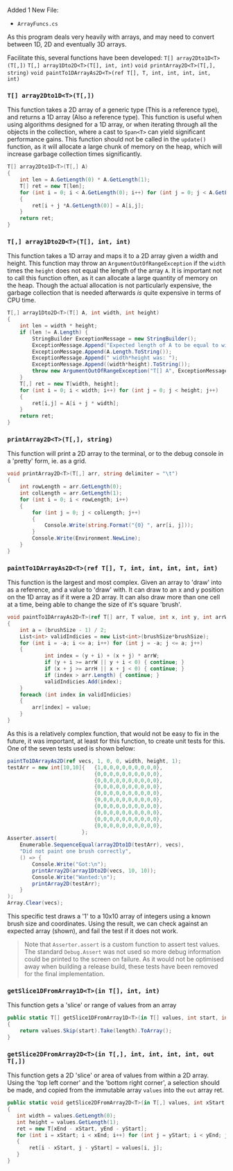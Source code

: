 Added 1 New File:
- `ArrayFuncs.cs`

As this program deals very heavily with arrays, and may need to convert between 1D, 2D and eventually 3D arrays.

Facilitate this, several functions have been developed:
`T[] array2Dto1D<T>(T[,])`
`T[,] array1Dto2D<T>(T[], int, int)`
`void printArray2D<T>(T[,], string)`
`void paintTo1DArrayAs2D<T>(ref T[], T, int, int, int, int, int)`

### `T[] array2Dto1D<T>(T[,])`
This function takes a 2D array of a generic type (This is a reference type), and returns a 1D array (Also a reference type). This function is useful when using algorithms designed for a 1D array, or when iterating through all the objects in the collection, where a cast to `Span<T>` can yield significant performance gains. This function should not be called in the `update()` function, as it will allocate a large chunk of memory on the heap, which will increase garbage collection times significantly.
```cs
T[] array2Dto1D<T>(T[,] A)
{
    int len = A.GetLength(0) * A.GetLength(1);
    T[] ret = new T[len];
    for (int i = 0; i < A.GetLength(0); i++) for (int j = 0; j < A.GetLength(1); j++)
    {
        ret[i + j *A.GetLength(0)] = A[i,j];
    }
    return ret;
}
```

### `T[,] array1Dto2D<T>(T[], int, int)`
This function takes a 1D array and maps it to a 2D array given a width and height. This function may throw an `ArgumentOutOfRangeException` if the `width` times the `height` does not equal the length of the array `A`. It is important not to call this function often, as it can allocate a large quantity of memory on the heap. Though the actual allocation is not particularly expensive, the garbage collection that is needed afterwards *is* quite expensive in terms of CPU time. 
```CS
T[,] array1Dto2D<T>(T[] A, int width, int height)
{
    int len = width * height;
    if (len != A.Length) {
        StringBuilder ExceptionMessage = new StringBuilder();
        ExceptionMessage.Append("Expected length of A to be equal to width*height. A's lenth was: ");
        ExceptionMessage.Append(A.Length.ToString());
        ExceptionMessage.Append(" width*height was: ");
        ExceptionMessage.Append((width*height).ToString());
        throw new ArgumentOutOfRangeException("T[] A", ExceptionMessage.ToString());
    }
    T[,] ret = new T[width, height];
    for (int i = 0; i < width; i++) for (int j = 0; j < height; j++)
    {
        ret[i,j] = A[i + j * width];
    }
    return ret;
}
```

### `printArray2D<T>(T[,], string)`
This function will print a 2D array to the terminal, or to the debug console in a 'pretty' form, ie. as a grid.
```CS
void printArray2D<T>(T[,] arr, string delimiter = "\t")
{
    int rowLength = arr.GetLength(0);
    int colLength = arr.GetLength(1);
    for (int i = 0; i < rowLength; i++)
    {
        for (int j = 0; j < colLength; j++)
        {
            Console.Write(string.Format("{0} ", arr[i, j]));
        }
        Console.Write(Environment.NewLine);
    }
}
```

### `paintTo1DArrayAs2D<T>(ref T[], T, int, int, int, int, int)` 
This function is the largest and most complex. Given an array to 'draw' into as a reference, and a value to 'draw' with. It can draw to an x and y position on the 1D array as if it were a 2D array. It can also draw more than one cell at a time, being able to change the size of it's square 'brush'.
```CS
void paintTo1DArrayAs2D<T>(ref T[] arr, T value, int x, int y, int arrW, int arrH, int brushSize)
{
    int a = (brushSize - 1) / 2;
    List<int> validIndicies = new List<int>(brushSize*brushSize);
    for (int i = -a; i <= a; i++) for (int j = -a; j <= a; j++)
    {
            int index = (y + i) + (x + j) * arrW;
            if (y + i >= arrW || y + i < 0) { continue; }
            if (x + j >= arrH || x + j < 0) { continue; }
            if (index > arr.Length) { continue; }
            validIndicies.Add(index);
    }
    foreach (int index in validIndicies)
    {
        arr[index] = value;
    }
}
```
As this is a relatively complex function, that would not be easy to fix in the future, it was important, at least for this function, to create unit tests for this. One of the seven tests used is shown below:
```cs
paintTo1DArrayAs2D(ref vecs, 1, 0, 0, width, height, 1);
testArr = new int[10,10]{   {1,0,0,0,0,0,0,0,0,0},
                            {0,0,0,0,0,0,0,0,0,0},
                            {0,0,0,0,0,0,0,0,0,0},
                            {0,0,0,0,0,0,0,0,0,0},
                            {0,0,0,0,0,0,0,0,0,0},
                            {0,0,0,0,0,0,0,0,0,0},
                            {0,0,0,0,0,0,0,0,0,0},
                            {0,0,0,0,0,0,0,0,0,0},
                            {0,0,0,0,0,0,0,0,0,0},
                            {0,0,0,0,0,0,0,0,0,0},
                        };
Asserter.assert(
	Enumerable.SequenceEqual(array2Dto1D(testArr), vecs),
	"Did not paint one brush correctly",
	() => {
		Console.Write("Got:\n");
		printArray2D(array1Dto2D(vecs, 10, 10));
		Console.Write("Wanted:\n");
		printArray2D(testArr);
	}
);
Array.Clear(vecs);
```
This specific test draws a '1' to a 10x10 array of integers using a known brush size and coordinates. Using the result, we can check against an expected array (shown), and fail the test if it does not work.
> Note that `Asserter.assert` is a custom function to assert test values. The standard `Debug.Assert` was not used so more debug information could be printed to the screen on failure. As it would not be optimised away when building a release build, these tests have been removed for the final implementation.

### `getSlice1DFromArray1D<T>(in T[], int, int)`
This function gets a 'slice' or range of values from an array
```c#
public static T[] getSlice1DFromArray1D<T>(in T[] values, int start, int length)
{
	return values.Skip(start).Take(length).ToArray();
}
```
### `getSlice2DFromArray2D<T>(in T[,], int, int, int, int, out T[,])`
This function gets a 2D 'slice' or area of values from within a 2D array. Using the 'top left corner' and the 'bottom right corner', a selection should be made, and copied from the immutable array `values` into the `out` array ret.
 ```c#
public static void getSlice2DFromArray2D<T>(in T[,] values, int xStart, int yStart, int xEnd, int yEnd, out T[,] ret)
{
	int width = values.GetLength(0);
	int height = values.GetLength(1);
	ret = new T[xEnd - xStart, yEnd - yStart];
	for (int i = xStart; i < xEnd; i++) for (int j = yStart; i < yEnd; j++)
	{
		ret[i - xStart, j - yStart] = values[i, j];
	}
}
```
